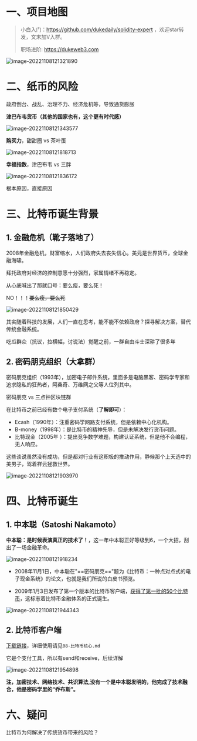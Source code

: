 # 一、项目地图

> 小白入门：https://github.com/dukedaily/solidity-expert ，欢迎star转发，文末加V入群。
>
> 职场进阶: https://dukeweb3.com

![image-20221108121321890](assets/image-20221108121321890.png)



# 二、纸币的风险

政府倒台、战乱、治理不力、经济危机等，导致通货膨胀

**津巴布韦货币（其他的国家也有，这个更有时代感）**

![image-20221108121343577](assets/image-20221108121343577.png)



**购买力**，甜甜圈 vs 茶叶蛋

![image-20221108121818713](assets/image-20221108121818713.png)



**幸福指数**，津巴布韦 vs 三胖

![image-20221108121836172](assets/image-20221108121836172.png)

根本原因，直接原因



# 三、比特币诞生背景

## 1. 金融危机（靴子落地了）

2008年金融危机，财富缩水，人们政府失去丧失信心。美元是世界货币，全球金融海啸。

拜托政府对经济的控制意愿十分强烈，家属情绪不再稳定。

从心底喊出了那就口号：要么瘦，要么死！

NO！！！~~要么瘦，要么死~~

![image-20221108121850429](assets/image-20221108121850429.png)



其实随着科技的发展，人们一直在思考，能不能不依赖政府？探寻解决方案，替代传统金融系统。

吃瓜群众（抗议，拉横幅，讨说法）觉醒之前，一群自由斗士深耕了很多年



## 2. 密码朋克组织（大拿群）

密码朋克组织（1993年），加密电子邮件系统，里面多是电脑黑客、密码学专家和追求隐私的狂热者，阿桑奇、万维网之父等人位列其中。

 密码朋克 vs 三点钟区块链群

在比特币之前已经有数个电子支付系统（**了解即可**）：

*  Ecash（1990年）：注重密码学网路支付系统，但是依赖中心化机构。
*  B-money（1998年）：是比特币的精神先导，但是未解决发行货币问题。
*  比特现金（2005年 ）：提出竞争数学难题，构建认证系统，但是他不会编程，无人响应。



这些谈说虽然没有成功，但是都对行业有这积极的推动作用，静候那个上天选中的美男子，驾着祥云拯救世界。

![image-20221108121903970](assets/image-20221108121903970.png)



# 四、比特币诞生

## 1. 中本聪（Satoshi Nakamoto）

**中本聪：是时候表演真正的技术了！**，这一年中本聪正好等级到6，一个大招，刮出了一场金融革命。

![image-20221108121918234](assets/image-20221108121918234.png)

- 2008年11月1日，中本聪在"==密码朋克=="题为《比特币：一种点对点式的电子现金系统》的论文，也就是我们所说的白皮书预览。

- 2009年1月3日发布了第一个版本的比特币客户端，[获得了第一批的50个比特币](https://www.blockchain.com/btc/block/000000000019d6689c085ae165831e934ff763ae46a2a6c172b3f1b60a8ce26f)，这标志着比特币金融体系的正式诞生。

![image-20221108121944343](assets/image-20221108121944343.png)

## 2. 比特币客户端

[下载链接](https://bitcoin.org/en/bitcoin-core/)，详细使用请见`08-比特币核心.md`

它是个支付工具，所以有send和receive，后续详解

![image-20221108121954898](assets/image-20221108121954898.png)



**注，加密技术、网络技术、共识算法,没有一个是中本聪发明的，他完成了技术融合，他是密码学里的“乔布斯”。**

# 六、疑问

比特币为何解决了传统货币带来的风险？

